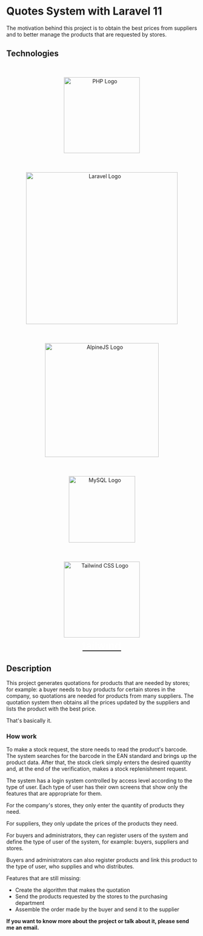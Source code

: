 # Quotes System with Laravel 11

The motivation behind this project is to obtain the best prices from suppliers and to better manage the products that are requested by stores.

## Technologies

<div align="center" style="margin-top: 50px">
    <a href="https://www.php.net">
        <img            
            src="https://www.php.net/images/logos/new-php-logo.svg"
            alt="PHP Logo"
            width="200">
    </a>
</div>

<div align="center"  style="margin-top: 50px"><a href="https://laravel.com" target="_blank"><img src="https://raw.githubusercontent.com/laravel/art/master/logo-lockup/5%20SVG/2%20CMYK/1%20Full%20Color/laravel-logolockup-cmyk-red.svg" width="400" alt="Laravel Logo"></a></div>

<div align="center"  style="margin-top: 50px"><a href="https://alpinejs.dev/" target="_blank"><img src="https://alpinejs.dev/alpine_long.svg" width="300" alt="AlpineJS Logo"></a></div>

<div align="center"  style="margin-top: 50px"><a href="https://dev.mysql.com/doc/" target="_blank"><img src="https://www.mysql.com/common/logos/logo-mysql-170x115.png" width="175" alt="MySQL Logo"></a></div>

<div align="center"  style="margin-top: 50px"><a href="https://tailwindcss.com/docs/installation" target="_blank"><img src="https://tailwindcss.com/_next/static/media/tailwindcss-mark.3c5441fc7a190fb1800d4a5c7f07ba4b1345a9c8.svg" width="200" alt="Tailwind CSS Logo">
<p style="margin-top: 5px; font-size: 28px; color: white;">tailwind</p>
</a></div>

## Description

This project generates quotations for products that are needed by stores; for example: a buyer needs to buy products for certain stores in the company, so quotations are needed for products from many suppliers. The quotation system then obtains all the prices updated by the suppliers and lists the product with the best price.

That's basically it.

### How work

To make a stock request, the store needs to read the product's barcode. The system searches for the barcode in the EAN standard and brings up the product data. After that, the stock clerk simply enters the desired quantity and, at the end of the verification, makes a stock replenishment request.

The system has a login system controlled by access level according to the type of user. Each type of user has their own screens that show only the features that are appropriate for them.

For the company's stores, they only enter the quantity of products they need.

For suppliers, they only update the prices of the products they need.

For buyers and administrators, they can register users of the system and define the type of user of the system, for example: buyers, suppliers and stores.

Buyers and administrators can also register products and link this product to the type of user, who supplies and who distributes.

Features that are still missing:

- Create the algorithm that makes the quotation
- Send the products requested by the stores to the purchasing department
- Assemble the order made by the buyer and send it to the supplier

**If you want to know more about the project or talk about it, please send me an email.**
